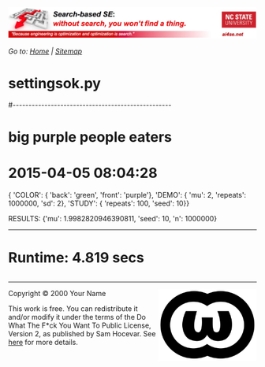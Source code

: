 [<img width=900 src="https://raw.githubusercontent.com/timm/15/master/src/img/banner.jpg">](https://github.com/timm/15/blob/master/README.md)

_Go to: [Home](https://github.com/timm/15/blob/master/README.md) | [Sitemap](https://github.com/timm/15/blob/master/TOC.md)_


# settingsok.py

#--------------------------------------------------
# big purple people eaters
# 2015-04-05 08:04:28
{ 'COLOR': { 'back': 'green', 'front': 'purple'},
  'DEMO': { 'mu': 2, 'repeats': 1000000, 'sd': 2},
  'STUDY': { 'repeats': 100, 'seed': 10}} 

RESULTS: {'mu': 1.9982820946390811, 'seed': 10, 'n': 1000000}

------------------------------------------------------------------------
# Runtime: 4.819 secs
````python
````

__________

<img width=200 align=right src="https://raw.githubusercontent.com/timm/15/master/src/img/wtfpl.svg">
Copyright © 2000 Your Name <tim.menzies@gmail.com>

This work is free. You can redistribute it and/or modify it under the
terms of the Do What The F*ck You Want To Public License, Version 2,
as published by Sam Hocevar. See [here](http://www.wtfpl.net/faq/) for more details.
